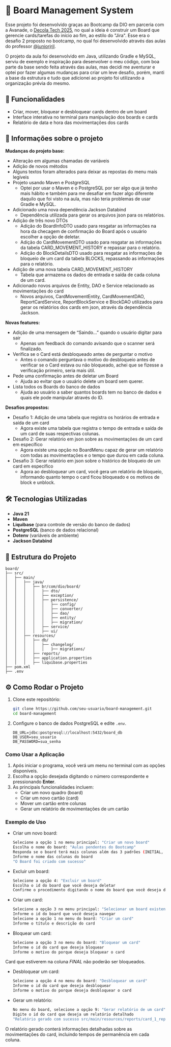 # 📌 Board Management System

Esse projeto foi desenvolvido graças ao Bootcamp da DIO em parceria com a Avanade, o [Decola Tech 2025](https://www.dio.me/bootcamp/decola-tech-2025), no qual a ideia é construir um Board que gerencie cards/tarefas do início ao fim, ao estilo do "Jira". Esse era o desafio 2 proposto no bootcamp, no qual foi desenvolvido através das aulas do professor [@juniorjrjl](https://github.com/juniorjrjl).

O projeto da aula foi desenvolvido em Java, utilizando Gradle e MySQL, serviu de exemplo e inspiração para desenvolver o meu código, com boa parte da base sendo feita através das aulas, mas decidi me aventurar e optei por fazer algumas mudanças para criar um leve desafio, porém, manti a base da estrutura e tudo que adicionei ao projeto foi utilizando a organização prévia do mesmo.

## 🚀 Funcionalidades

- Criar, mover, bloquear e desbloquear cards dentro de um board
- Interface interativa no terminal para manipulação dos boards e cards
- Relatório de data e hora das movimentações dos cards

##  🎯️ Informações sobre o projeto

**Mudanças do projeto base:**

- Alteração em algumas chamadas de variáveis
- Adição de novos métodos
- Alguns textos foram alterados para deixar as repostas do menu mais legíveis
- Projeto usando Maven e PostgreSQL
    - Optei por usar o Maven e o PostgreSQL por ser algo que já tenho mais hábito e também para me desafiar em fazer algo diferente daquilo que foi visto na aula, mas não teria problemas de usar Gradle e MySQL.
- Adicionado uma nova dependência Jackson Databind
    - Dependência utilizada para gerar os arquivos json para os relatórios.
- Adição de três novo DTOs
    - Adição do BoardInfoDTO usado para resgatar as informações na hora da checagem de confirmação do Board após o usuário escolher a opção de deletar.
    - Adição do CardMovementDTO usado para resgatar as informações da tabela CARD_MOVEMENT_HISTORY e repassar para o relatório.
    - Adição do BlockDetailsDTO usado para resgatar as informações de bloqueio de um card da tabela BLOCKS, repassando as informações para o relatório.
- Adição de uma nova tabela CARD_MOVEMENT_HISTORY
    - Tabela que armazena os dados de entrada e saída de cada coluna de um card.
- Adicionado novos arquivos de Entity, DAO e Service relacionado as movimentações do card
    - Novos arquivos, CardMovementEntity, CardMovementDAO, ReportCardService, ReportBlockService e BlockDAO utilizados para gerar os relatórios dos cards em json, através da dependência Jackson.

**Novas features:**

- Adição de uma mensagem de “Saindo…” quando o usuário digitar para sair
    - Apenas um feedback do comando avisando que o scanner será finalizado.
- Verifica se o Card está desbloqueado antes de perguntar o motivo
    - Antes o comando perguntava o motivo do desbloqueio antes de verificar se o Card estava ou não bloqueado, achei que se fizesse a verificação primeiro, seria mais útil.
- Pede uma confirmação antes de deletar um Board
    - Ajuda ao evitar que o usuário delete um board sem querer.
- Lista todos os Boards do banco de dados
    - Ajuda ao usuário a saber quantos boards tem no banco de dados e quais ele pode manipular através do ID.

**Desafios propostos:**

- Desafio 1: Adição de uma tabela que registra os horários de entrada e saída de um card
    - Agora existe uma tabela que registra o tempo de entrada e saída de um card de suas respectivas colunas.
- Desafio 2: Gerar relatório em json sobre as movimentações de um card em específico
    - Agora existe uma opção no BoardMenu capaz de gerar um relatório com todas as movimentações e o tempo que durou em cada coluna.
- Desafio 3: Gerar relatório em json sobre o histórico de bloqueio de um card em específico
    - Agora ao desbloquear um card, você gera um relatório de bloqueio, informando quanto tempo o card ficou bloqueado e os motivos de block e unblock.

## 🛠️ Tecnologias Utilizadas

- **Java 21**
- **Maven**
- **Liquibase** (para controle de versão do banco de dados)
- **PostgreSQL** (banco de dados relacional)
- **Dotenv** (variáveis de ambiente)
- **Jackson Databind**
  
## 📂 Estrutura do Projeto

```
board/
├── src/
│   ├── main/
│   │   ├── java/
│   │   │   ├── br/com/dio/board/
│   │   │   │   ├── dto/
│   │   │   │   ├── exception/
│   │   │   │   ├── persistence/ 
│   │   │   │   │   ├── config/
│   │   │   │   │   ├── converter/
│   │   │   │   │   ├── dao/
│   │   │   │   │   ├── entity/
│   │   │   │   │   ├── migration/
│   │   │   │   ├── service/ 
│   │   │   │   ├── ui/ 
│   │   ├── resources/
│   │   │   ├── db/ 
│   │   │   │   ├── changelog/
│   │   │   │   │   ├── migrations/
│   │   │   ├── reports/            
│   │   │   ├── application.properties
│   │   │   ├── liquibase.properties 
├── pom.xml 
├── .env 
```

## ⚙️ Como Rodar o Projeto

1. Clone este repositório:
   ```sh
   git clone https://github.com/seu-usuario/board-management.git
   cd board-management
   ```
2. Configure o banco de dados PostgreSQL e edite `.env`.
    ```declarative
    DB_URL=jdbc:postgresql://localhost:5432/board_db
    DB_USER=seu_usuario
    DB_PASSWORD=sua_senha
    ```
### Como Usar a Aplicação

1. Após iniciar o programa, você verá um menu no terminal com as opções disponíveis.
2. Escolha a opção desejada digitando o número correspondente e pressionando **Enter**.
3. As principais funcionalidades incluem:
    - Criar um novo quadro (board)
    - Criar um novo cartão (card)
    - Mover um cartão entre colunas
    - Gerar um relatório de movimentações de um cartão

### Exemplo de Uso

- Criar um novo board:
  ```sh
  Selecione a opção 1 no menu principal: "Criar um novo board"
  Escolha o nome do board: "Aulas pendentes do Bootcamp"
  Responda se o board terá mais colunas além das 3 padrões (INITIAL, PENDENT, FINAL), se sim, digite o número de colunas, se não, digite 0
  Informe o nome das colunas do board
  "O Board foi criado com sucesso"
  ```

- Excluir um board:
  ```sh
  Selecione a opção 4: "Excluir um board"
  Escolha o id do board que você deseja deletar
  Confirme o procedimento digitando o nome do board que você deseja deletar
  ```
  
- Criar um card:
  ```sh
  Selecione a opção 3 no menu principal: "Selecionar um board existente"
  Informe o id do board que você deseja navegar
  Selecione a opção 1 no menu do board: "Criar um card"
  Informe o título e descrição do card
  ```
- Bloquear um card:
  ```sh
  Selecione a opção 3 no menu do board: "Bloquear um card"
  Informe o id do card que deseja bloquear
  Informe o motivo do porque deseja bloquear o card
  ```
Card que estiverem na coluna _FINAL_ não poderão ser bloqueados.

- Desbloquear um card:
  ```sh
  Selecione a opção 4 no menu do board: "Desbloquear um card"
  Informe o id do card que deseja desbloquear
  Informe o motivo do porque deseja desbloquear o card
  ```
  
- Gerar um relatório:
  ```sh
  No menu do board, selecione a opção 9: "Gerar relatório de um card"
  Digite o id do card que deseja um relatório detalhado
  "Relatório gerado com sucesso src/main/resources/reports/card_1_report.json"
  ```

O relatório gerado conterá informações detalhadas sobre as movimentações do card, incluindo tempos de permanência em cada coluna.